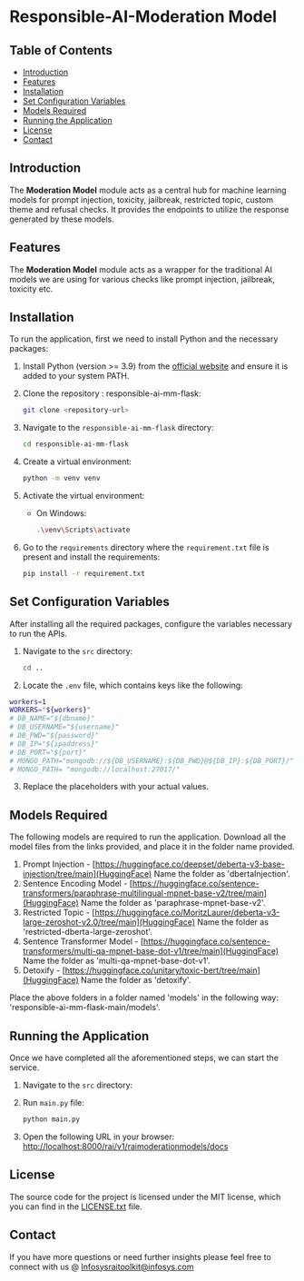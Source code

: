 # Responsible-AI-Moderation Model 

## Table of Contents

- [Introduction](#introduction)
- [Features](#features)
- [Installation](#installation)
- [Set Configuration Variables](#set-configuration-variables)
- [Models Required](#models-required)
- [Running the Application](#running-the-application)
- [License](#license)
- [Contact](#contact)
  
## Introduction
The **Moderation Model** module acts as a central hub for machine learning models for prompt injection, toxicity, jailbreak, restricted topic, custom theme and refusal checks. It provides the endpoints to utilize the response generated by these models.

## Features
The **Moderation Model** module acts as a wrapper for the traditional AI models we are using for various checks like prompt injection, jailbreak, toxicity etc. 

## Installation
To run the application, first we need to install Python and the necessary packages:

1. Install Python (version >= 3.9) from the [official website](https://www.python.org/downloads/) and ensure it is added to your system PATH.

2. Clone the repository : responsible-ai-mm-flask:
    ```sh
    git clone <repository-url>
    ```

3. Navigate to the `responsible-ai-mm-flask` directory:
    ```sh
    cd responsible-ai-mm-flask
    ```

4. Create a virtual environment:
    ```sh
    python -m venv venv
    ```

5. Activate the virtual environment:
    - On Windows:
        ```sh
        .\venv\Scripts\activate
         ```

6. Go to the `requirements` directory where the `requirement.txt` file is present and install the requirements:
    ```sh
    pip install -r requirement.txt
    ```

## Set Configuration Variables
After installing all the required packages, configure the variables necessary to run the APIs.

1. Navigate to the `src` directory:
    ```sh
    cd ..
    ```

2. Locate the `.env` file, which contains keys like the following:

  ```sh
  workers=1
  WORKERS="${workers}"
  # DB_NAME="${dbname}"
  # DB_USERNAME="${username}"
  # DB_PWD="${password}"
  # DB_IP="${ipaddress}"
  # DB_PORT="${port}"
  # MONGO_PATH="mongodb://${DB_USERNAME}:${DB_PWD}@${DB_IP}:${DB_PORT}/"
  # MONGO_PATH= "mongodb://localhost:27017/"
  ```

3. Replace the placeholders with your actual values.

## Models Required
The following models are required to run the application. Download all the model files from the links provided, and place it in the folder name provided.

1. Prompt Injection - [https://huggingface.co/deepset/deberta-v3-base-injection/tree/main](HuggingFace)
Name the folder as 'dbertaInjection'.
2. Sentence Encoding Model - [https://huggingface.co/sentence-transformers/paraphrase-multilingual-mpnet-base-v2/tree/main](HuggingFace)
Name the folder as 'paraphrase-mpnet-base-v2'.
3. Restricted Topic - [https://huggingface.co/MoritzLaurer/deberta-v3-large-zeroshot-v2.0/tree/main](HuggingFace)
Name the folder as 'restricted-dberta-large-zeroshot'.
4. Sentence Transformer Model - [https://huggingface.co/sentence-transformers/multi-qa-mpnet-base-dot-v1/tree/main](HuggingFace)
Name the folder as 'multi-qa-mpnet-base-dot-v1'.
5. Detoxify - [https://huggingface.co/unitary/toxic-bert/tree/main](HuggingFace)
Name the folder as 'detoxify'.

Place the above folders in a folder named 'models' in the following way: 'responsible-ai-mm-flask-main/models'.

## Running the Application
Once we have completed all the aforementioned steps, we can start the service.

1. Navigate to the `src` directory:

2. Run `main.py` file:
    ```sh
    python main.py
     ```

3. Open the following URL in your browser:
   [http://localhost:8000/rai/v1/raimoderationmodels/docs](http://localhost:8000/rai/v1/raimoderationmodels/docs)


  
## License
The source code for the project is licensed under the MIT license, which you can find in the [LICENSE.txt](LICENSE.txt) file.

## Contact
If you have more questions or need further insights please feel free to connect with us @ Infosysraitoolkit@infosys.com



